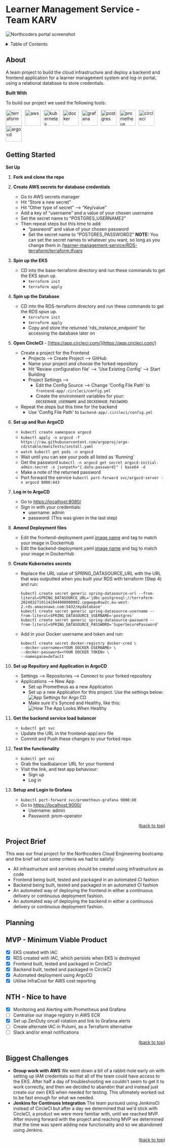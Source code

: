 # Learner Management Service - Team KARV

![Northcoders portal screenshot](/media/app_screenshot.png)

<a name="readme-top"></a>

<!-- TABLE OF CONTENTS -->
<details>
  <summary>Table of Contents</summary>
  <ol>
    <li><a href="#about">About The Project</a>
    <li><a href="#getting-started">Getting Started</a></li>
    <li><a href="#planning">Planning</a></li>
    <li><a href="#biggest-challenges">Biggest Challenges</a></li>
  </ol>
</details>

<!-- ABOUT THE PROJECT -->

## About

A team project to build the cloud infrastructure and deploy a backend and frontend application for a learner management system and log-in portal, using a relational database to store credentials.

**Built With**

To build our project we used the following tools:

<div style="display: flex; flex-wrap: wrap; align-items: center; justify-content: start;">
  <img src="/media/Terraform.svg" alt="terraform" width="50" style="margin-right: 10px;"/>
  <img src="/media/AWS.svg" alt="aws" width="50" style="margin-right: 10px;"/>
  <img src="/media/Kubernetes.svg" alt="kubernetes" width="50" style="margin-right: 10px;"/>
  <img src="/media/Docker.svg" alt="docker" width="50" style="margin-right: 10px;"/>
  <img src="/media/Grafana.svg" alt="grafana" width="50" style="margin-right: 10px;"/>
  <img src="/media/PostgresSQL.svg" alt="postgres" width="50" style="margin-right: 10px;"/>
  <img src="/media/Prometheus.svg" alt="prometheus" width="50" style="margin-right: 10px;"/>
  <img src="/media/CircleCI.svg" alt="circleci" width="50" style="margin-right: 10px;"/>
  <img src="/media/ArgoCD.svg" alt="argocd" width="50" style="margin-right: 10px;"/>
</div>

<!-- GETTING STARTED -->

## Getting Started

**Set Up**

1. **Fork and clone the repo**
2. **Create AWS secrets for database credentials**
    - Go to AWS secrets manager
    - Hit “Store a new secret”
    - Hit “Other type of secret” --> “Key/value”
    - Add a key of “username” and a value of your chosen username
    - Set the secret name to “POSTGRES_USERNAME2”
    - Then repeat steps but this time to add:
      - “password” and value of your chosen password
      - Set the secret name to “POSTGRES_PASSWORD2”
      **NOTE:** You can set the secret names to whatever you want, so long as you change them in /[learner-management-service/RDS-terraform/terraform.tfvars](https://github.com/vnrosu/learner-management-service/blob/f3bbfccf3c75b9000e23e14d6911df2be80814ec/RDS-terraform/terraform.tfvars#L9)

3. **Spin up the EKS**
    - CD into the base-terraform directory and run these commands to get the EKS spun up.
      - `terraform init`
      - `terraform apply`

4. **Spin up the Database**
    - CD into the RDS-terraform directory and run these commands to get the RDS spun up.
      - `terraform init`
      - `terraform apply`
      - Copy and store the returned 'rds_instance_endpoint' for accessing the database later on

5. **Open CircleCI** - [https://app.circleci.com/](https://app.circleci.com/)
    - Create a project for the Frontend
        - Projects --> Create Project --> GitHub
        - Name your project and choose the forked repository
        - Hit 'Review configuration file' --> 'Use Existing Config' --> Start Building
        - Project Settings --> 
            - Edit the Config Source --> Change 'Config File Path' to ```frontend-app/.circleci/config.yml```
            - Create the environment variables for your: `DOCKERHUB_USERNAME` and `DOCKERHUB_PASSWORD`
    - Repeat the steps but this time for the backend
        - Use 'Config File Path' to ```backend-app/.circleci/config.yml```

6. **Set up and Run ArgoCD**
    - ```kubectl create namespace argocd```
    - ```kubectl apply -n argocd -f https://raw.githubusercontent.com/argoproj/argo-cd/stable/manifests/install.yaml```
    - ```watch kubectl get pods -n argocd```
    - Wait until you can see your pods all listed as 'Running'
    - Get the password ```kubectl -n argocd get secret argocd-initial-admin-secret -o jsonpath="{.data.password}" | base64 -d```
    - Make a note of the returned password
    - Port forward the service ```kubectl port-forward svc/argocd-server -n argocd 8080:443```

7. **Log in to ArgoCD**
   - Go to [https://localhost:8080/](https://localhost:8080/)
   - Sign in with your credentials:
      - username: admin
      - password: (This was given in the last step)

8. **Amend Deployment files**
    - Edit the frontend-deployment.yaml [image name](https://github.com/vnrosu/learner-management-service/blob/d594eb03a3297468652448a0c762835bff90d7a3/kubernetes/frontend-deployment.yaml#L17) and tag to match your image in DockerHub
    - Edit the backend-deployment.yaml [image name](https://github.com/vnrosu/learner-management-service/blob/d594eb03a3297468652448a0c762835bff90d7a3/kubernetes/backend-deployment.yaml#L17C11-L17C49) and tag to match your image in DockerHub

9. **Create Kubernetes secrets**

    - Replace the URL value of SPRING_DATASOURCE_URL with the URL that was outputted when you built your RDS with terraform (Step 4) and run:
      ```
      kubectl create secret generic spring-datasource-url --from-literal=SPRING_DATASOURCE_URL='jdbc:postgresql://terraform-20240327101142944900000002.cpgwwgu0sw2c.eu-west-2.rds.amazonaws.com:5432/mydatabase'
      kubectl create secret generic spring-datasource-username --from-literal=SPRING_DATASOURCE_USERNAME='postgres'
      kubectl create secret generic spring-datasource-password --from-literal=SPRING_DATASOURCE_PASSWORD='SuperSecurePassword'
      ```

    - Add in your Docker username and token and run:
      ```
      kubectl create secret docker-registry docker-cred \
      --docker-username=<YOUR DOCKER USERNAME> \
      --docker-password=<YOUR DOCKER TOKEN> \
      --namespace=default
      ```

10. **Set up Repsitory and Application in ArgoCD**
    - Settings --> Repositories --> Connect to your forked repository
    - Applications --> New App
      - Set up Prometheus as a new Application
      - Set up a new Application for this project. Use the settings below:
      ![App Settings for Argo CD](/media/Argo-App-Settings.png)
      - Make sure it's Synced and Healthy, like this:
      ![How The App Looks When Healthy](/media/Argo-Healthy-Synced.png)
      

11. **Get the backend service load balancer**
    - ```kubectl get svc```
    - Update the URL in the frontend-app/.env file 
    - Commit and Push these changes to your forked repo

12. **Test the functionality**
    - ```kubectl get svc```
    - Grab the loadbalancer URL for your frontend
    - Visit the link, and test app behaviour:
      - Sign up
      - Log in

13. **Setup and Login to Grafana**
    - ```kubectl port-forward svc/prometheus-grafana 9000:80```
    - Go to [https://localhost:9000/](https://localhost:9000/)
      - Username: admin
      - Password: prom-operator


<p align="right">(<a href="#readme-top">back to top</a>)</p>

<!-- ROADMAP -->

## Project Brief

This was our final project for the Northcoders Cloud Engineering bootcamp and the brief set out some criteria we had to satisfy:

- All infrastructure and services should be created using infrastructure as code
- Frontend being built, tested and packaged in an automated CI fashion
- Backend being built, tested and packaged in an automated CI fashion
- An automated way of deploying the frontend in either a continuous delivery or continuous deployment fashion.
- An automated way of deploying the backend in either a continuous delivery or continuous deployment fashion.

## Planning

## MVP - Minimum Viable Product

- [x] EKS created with IAC
- [x] RDS created with IAC, which persists when EKS is destroyed
- [x] Frontend built, tested and packaged in CircleCI
- [x] Backend built, tested and packaged in CircleCI
- [x] Automated deployment using ArgoCD
- [x] Utilise InfraCost for AWS cost reporting

## NTH - Nice to have

- [X] Monitoring and Alerting with Prometheus and Grafana
- [ ] Centralise our image registry in AWS ECR
- [X] Set up ZenDuty oncall rotation and link to Grafana alerts
- [ ] Create alternate IAC in Pulumi, as a Terraform alternative
- [ ] Slack and/or email notifications

<p align="right">(<a href="#readme-top">back to top</a>)</p>

## Biggest Challenges

- **Group work with AWS**
  We went down a bit of a rabbit-hole early on with setting up IAM credentials so that all of the team could have access to the EKS. After half a day of troubleshooting we couldn't seem to get it to work correctly, and then we decided to abandon that and instead just create our own EKS when needed for testing. This ultimately worked out to be fast enough for what we needed.
- **Jenkins for Continuos Integration**
  The team pursued using JenkinsCI instead of CircleCI but after a day we determined that we'd stick with CircleCI, a product we were more familiar with, until we reached MVP. After moving forward with the project and reaching MVP we determined that the time was spent adding new functionality and so we abandoned using Jenkins.

<p align="right">(<a href="#readme-top">back to top</a>)</p>
